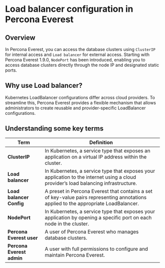 # Load balancer configuration in Percona Everest

## Overview

In Percona Everest, you can access the database clusters using `ClusterIP` for internal access and `Load balancer` for external access. Starting with Percona Everest 1.9.0, `NodePort` has been introduced, enabling you to access database clusters directly through the node IP and designated static ports.


## Why use Load balancer?

Kubernetes LoadBalancer configurations differ across cloud providers. To streamline this, Percona Everest provides a flexible mechanism that allows administrators to create reusable and provider-specific LoadBalancer configurations.


## Understanding some key terms

| **Term**                  | **Definition**                                                                                                                                            |
| ------------------------- | --------------------------------------------------------------------------------------------------------------------------------------------------------- |
| **ClusterIP** | In Kubernetes, a service type that exposes an application on a virtual IP address within the cluster. |
| **Load balancer**| In Kubernetes, a service type that exposes your application to the internet using a cloud provider’s load balancing infrastructure.|
| **Load balancer Config**  | A preset in Percona Everest that contains a set of key-value pairs representing annotations applied to the appropriate LoadBalancer.|
| **NodePort**| In Kubernetes, a service type that exposes your application by opening a specific port on each node in the cluster.|
| **Percona Everest user**  | A user of Percona Everest who manages database clusters.  |
| **Percona Everest admin** | A user with full permissions to configure and maintain Percona Everest.|

